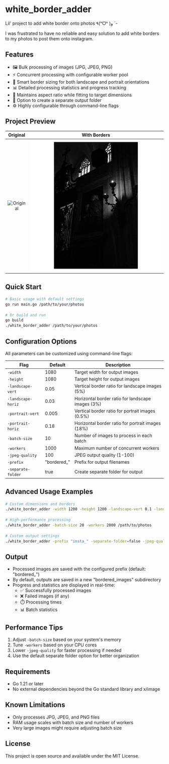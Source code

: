 # white_border_adder

Lil' project to add white border onto photos ٩(^ᗜ^ )و ´-

I was frustrated to have no reliable and easy solution to add white borders to my photos to post them onto instagram.

## Features

- 🖼️ Bulk processing of images (JPG, JPEG, PNG)
- ⚡ Concurrent processing with configurable worker pool
- 🎯 Smart border sizing for both landscape and portrait orientations
- 📊 Detailed processing statistics and progress tracking
- 💪 Maintains aspect ratio while fitting to target dimensions
- 📁 Option to create a separate output folder
- ⚙️ Highly configurable through command-line flags


## Project Preview

|              Original               |                 With Borders                 |
| :---------------------------------: | :------------------------------------------: |
| ![Original](IMG_1264_converted.jpg) | ![Bordered](bordered_IMG_1264_converted.jpg) |

## Quick Start

```bash
# Basic usage with default settings
go run main.go /path/to/your/photos

# Or build and run
go build
./white_border_adder /path/to/your/photos
```

## Configuration Options

All parameters can be customized using command-line flags:

| Flag               | Default      | Description                                       |
| ------------------ | ------------ | ------------------------------------------------- |
| `-width`           | 1080         | Target width for output images                    |
| `-height`          | 1080         | Target height for output images                   |
| `-landscape-vert`  | 0.05         | Vertical border ratio for landscape images (5%)   |
| `-landscape-horiz` | 0.03         | Horizontal border ratio for landscape images (3%) |
| `-portrait-vert`   | 0.005        | Vertical border ratio for portrait images (0.5%)  |
| `-portrait-horiz`  | 0.18         | Horizontal border ratio for portrait images (18%) |
| `-batch-size`      | 10           | Number of images to process in each batch         |
| `-workers`         | 1000         | Maximum number of concurrent workers              |
| `-jpeg-quality`    | 100          | JPEG output quality (1-100)                       |
| `-prefix`          | "bordered\_" | Prefix for output filenames                       |
| `-separate-folder` | true         | Create separate folder for output                 |

## Advanced Usage Examples

```bash
# Custom dimensions and borders
./white_border_adder -width 1200 -height 1200 -landscape-vert 0.1 -landscape-horiz 0.05 /path/to/photos

# High-performance processing
./white_border_adder -batch-size 20 -workers 2000 /path/to/photos

# Custom output settings
./white_border_adder -prefix "insta_" -separate-folder=false -jpeg-quality 95 /path/to/photos
```

## Output

- Processed images are saved with the configured prefix (default: "bordered\_")
- By default, outputs are saved in a new "bordered_images" subdirectory
- Progress and statistics are displayed in real-time:
  - ✅ Successfully processed images
  - ❌ Failed images (if any)
  - ⏱️ Processing times
  - 📊 Batch statistics

## Performance Tips

1. Adjust `-batch-size` based on your system's memory
2. Tune `-workers` based on your CPU cores
3. Lower `-jpeg-quality` for faster processing if needed
4. Use the default separate folder option for better organization

## Requirements

- Go 1.21 or later
- No external dependencies beyond the Go standard library and x/image

## Known Limitations

- Only processes JPG, JPEG, and PNG files
- RAM usage scales with batch size and number of workers
- Very large images might require adjusting batch size

## License

This project is open source and available under the MIT License.
